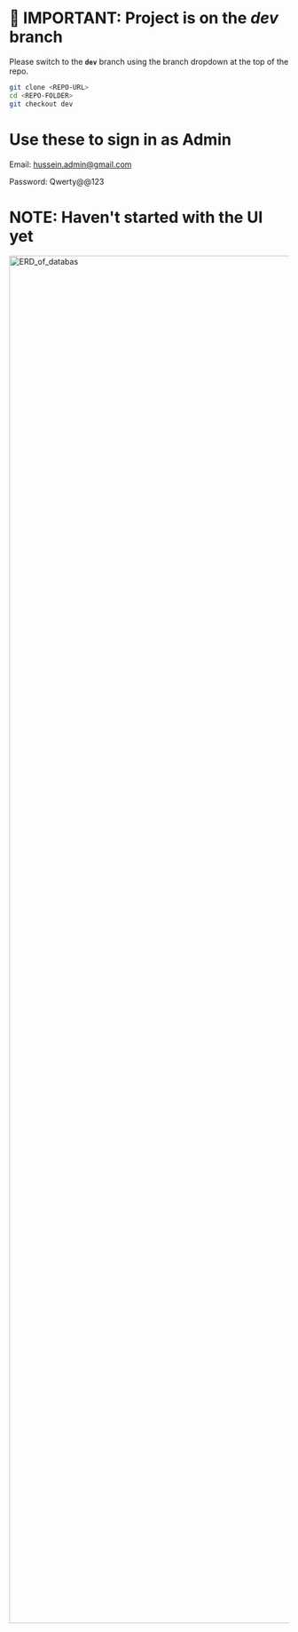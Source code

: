 # 🚧 **IMPORTANT: Project is on the _dev_ branch**
Please switch to the **`dev`** branch using the branch dropdown at the top of the repo.

```bash
git clone <REPO-URL>
cd <REPO-FOLDER>
git checkout dev
```

# Use these to sign in as Admin

Email: hussein.admin@gmail.com

Password: Qwerty@@123



# NOTE: Haven't started with the UI yet




<img width="886" height="2463" alt="ERD_of_databas" src="https://github.com/user-attachments/assets/bc6cfe69-d87f-4f6d-a55c-cd898b2682d3" />
